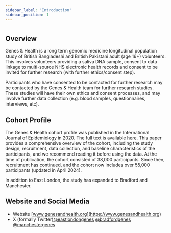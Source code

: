 ```yaml
---
sidebar_label: 'Introduction'
sidebar_position: 1
---
```


# 

## **Overview**


Genes & Health is a long term genomic medicine longitudinal population study of British Bangladeshi and British Pakistani adult (age 16+) volunteers. This involves volunteers providing a saliva DNA sample,  consent to data linkage to multi-source NHS electronic health records and consent to be invited for further research (with further ethics/consent step).

Participants who have consented to be contacted for further research may be contacted by the Genes & Health team for further research studies. These studies will have their own ethics and consent processes, and may involve further data collection (e.g. blood samples, questionnaires, interviews, etc).

## **Cohort Profile**

The Genes & Health cohort profile was published in the International Journal of Epidemiology in 2020. The full text is available [here](https://doi.org/10.1093/ije/dyz174). This paper provides a comprehensive overview of the cohort, including the study design, recruitment, data collection, and baseline characteristics of the participants, and we recommend reading it before using the data. At the time of publication, the cohort consisted of 38,000 participants. Since then, recruitment has continued, and the cohort now includes over 55,000 participants (updated in April 2024). 

In addition to East London, the study has expanded to Bradford and Manchester.

## **Website and Social Media**

- Website [www.genesandhealth.org](https://www.genesandhealth.org)
- X (formally Twitter)[@eastlondongenes](https://twitter.com/eastlondongenes) [@bradfordgenes](https://twitter.com/BradfordGenes) [@manchestergenes](https://twitter.com/manchestergenes?lang=en-GB)